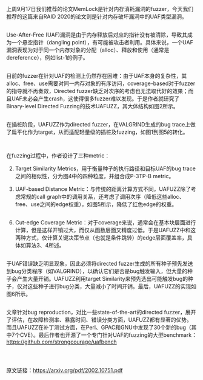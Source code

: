  上周9月17日我们推荐的论文MemLock是针对内存消耗漏洞的fuzzer，今天我们推荐的这篇来自RAID 2020的论文则是针对内存破坏漏洞中的UAF类型漏洞。 

  ![]() 

  Use-After-Free (UAF)漏洞是由于内存释放后对应的指针没有被清除，导致其成为一个悬空指针（dangling point），有可能被攻击者利用。具体来说，一个UAF漏洞表现为对于同一个内存对象的分配（alloc）、释放和使用（通常是dereference），例如list-1的例子。 

    
 

  ![]() 

  目前的fuzzer在针对UAF的检测上仍然存在困难：由于UAF本身的复杂性，其alloc、free、use需要对同一内存对象的有序访问，coverage-based对于fuzzer的指导就不再奏效，Directed fuzzer缺乏对次序的考虑也无法取代好的效果；而且UAF未必会产生crash，这使得很多fuzzer难以发现。于是作者就研究了Binary-level Directed Fuzzing的技术UAFUZZ，其大体结构如图2所示。 ![]() 

  ![]() 

  在插桩阶段，UAFUZZ作为directed fuzzer，在VALGRIND生成的bug trace上做了扁平化作为target，从而适配轻量级的插桩及fuzzing，如图1到图5的转化。 

  ![]() 

  ![]() 

  在fuzzing过程中，作者设计了三种metric： 

  2.   Target Similarity Metrics，用于衡量种子的执行路径和目标UAF的bug trace之间的相似性，分为图4中的四种粒度，并组合成P-3TP-B metric。 

 
 4.   UAF-based Distance Metric：与传统的距离计算方式不同，UAFUZZ除了考虑常规的call graph中的调用关系，还考虑了调用次序（降低这些alloc、free、use之间的edge权重），如图5所示，降低了红色edge的权重。 

  ![]() 

 
 6.   Cut-edge Coverage Metric：对于coverage来说，通常会在基本块层面进行计算，但是这样开销过大，而仅从函数层面又精度过低。于是UAFUZZ中和这两种方式，仅计算关键决策节点（也就是条件跳转）的edge层面覆盖率，具体如算法3、4所述。 

  ![]() 

 
   于UAF错误缺乏明显现象，因此必须将directed fuzzer生成的所有种子预先发送到bug分类程序（如VALGRIND），以确认它们是否是bug触发输入，但大量的种子会产生大量开销。UAFUZZ利用target Similarity来预先选出可能触发bug的种子，仅对这些种子进行bug分类，大量减小了时间开销。最后，UAFUZZ的实现如图6所示。 

  ![]() 

  文章针对bug reproduction，对比一些state-of-the-art的directed fuzzer，展开了评估，在故障检测率、暴露时间、错误分类方面，UAFUZZ都有显著的优势。而且UAFUZZ在补丁测试方面，在Perl、GPAC和GNU中发现了30个新的bug（其中7个CVE）。最后作者也开源了一个专门针对UAF的fuzzing的大型benchmark：https://github.com/strongcourage/uafbench 

    
 

  ![]() 

    
 

  ![]() 

  ![]() 

  原文链接：https://arxiv.org/pdf/2002.10751.pdf 

    
 

